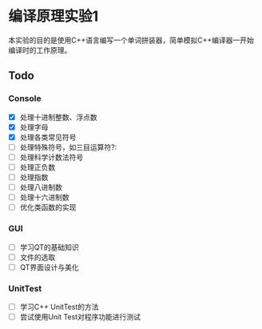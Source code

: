 # 编译原理实验1
本实验的目的是使用C++语言编写一个单词拼装器，简单模拟C++编译器一开始编译时的工作原理。

## Todo

### Console
- [x] 处理十进制整数、浮点数
- [x] 处理字母
- [x] 处理各类常见符号
- [ ] 处理特殊符号，如三目运算符?:
- [ ] 处理科学计数法符号
- [ ] 处理正负数
- [ ] 处理指数
- [ ] 处理八进制数
- [ ] 处理十六进制数
- [ ] 优化类函数的实现

### GUI
- [ ] 学习QT的基础知识
- [ ] 文件的选取
- [ ] QT界面设计与美化

### UnitTest
- [ ] 学习C++ UnitTest的方法
- [ ] 尝试使用Unit Test对程序功能进行测试
